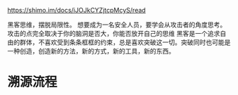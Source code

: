 https://shimo.im/docs/iJOJkCYZjtcpMcyS/read

  黑客思维，摆脱局限性。
  想要成为一名安全人员，要学会从攻击者的角度思考。攻击的点完全取决于你的脑洞是否大，你能否放开自己的思维
  黑客是一个追求自由的群体，不喜欢受到条条框框的约束，总是喜欢突破这一切。突破同时也可能是一种创造，创造新的方法，新的方式，新的工具，新的东西。
  
# 溯源流程

 
